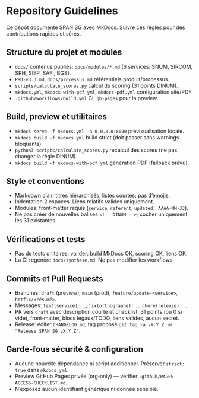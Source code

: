 # Repository Guidelines

Ce dépôt documente SPAN SG avec MkDocs. Suivre ces règles pour des contributions rapides et sûres.

## Structure du projet et modules
- `docs/` contenus publiés; `docs/modules/*.md` (6 services: SNUM, SIRCOM, SRH, SIEP, SAFI, BGS).
- `PRD-v3.3.md`, `docs/processus.md` référentiels produit/processus.
- `scripts/calculate_scores.py` calcul du scoring (31 points DINUM).
- `mkdocs.yml`, `mkdocs-with-pdf.yml`, `mkdocs-pdf.yml` configuration site/PDF.
- `.github/workflows/build.yml` CI; `gh-pages` pour la preview.

## Build, preview et utilitaires
- `mkdocs serve -f mkdocs.yml -a 0.0.0.0:8000` prévisualisation locale.
- `mkdocs build -f mkdocs.yml` build strict (doit passer sans warnings bloquants).
- `python3 scripts/calculate_scores.py` recalcul des scores (ne pas changer la règle DINUM).
- `mkdocs build -f mkdocs-with-pdf.yml` génération PDF (fallback prévu).

## Style et conventions
- Markdown clair, titres hiérarchisés, listes courtes; pas d’émojis.
- Indentation 2 espaces. Liens relatifs valides uniquement.
- Modules: front‑matter requis (`service`, `referent`, `updated: AAAA-MM-JJ`).
- Ne pas créer de nouvelles balises `<!-- DINUM -->`; cocher uniquement les 31 existantes.

## Vérifications et tests
- Pas de tests unitaires; valider: build MkDocs OK, scoring OK, liens OK.
- La CI regénère `docs/synthese.md`. Ne pas modifier les workflows.

## Commits et Pull Requests
- Branches: `draft` (preview), `main` (prod), `feature/update-<service>`, `hotfix/<résumé>`.
- Messages: `feat(service): …`, `fix(orthographe): …`, `chore(release): …`.
- PR vers `draft` avec description courte et checklist: 31 points (ou 0 si vide), front‑matter, blocs légaux/TODO, liens valides, aucun secret.
- Release: éditer `CHANGELOG.md`; tag proposé `git tag -a vX.Y.Z -m "Release SPAN SG vX.Y.Z"`.

## Garde‑fous sécurité & configuration
- Aucune nouvelle dépendance ni script additionnel. Préserver `strict: true` dans `mkdocs.yml`.
- Preview GitHub Pages privée (org‑only) — vérifier `.github/PAGES-ACCESS-CHECKLIST.md`.
- N’exposez aucun identifiant générique ni donnée sensible.

